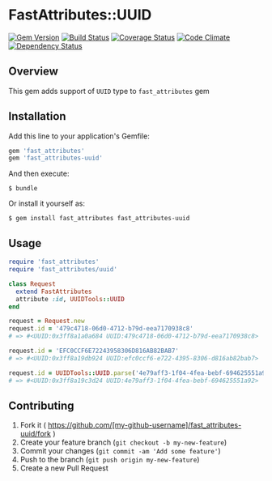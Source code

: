 # FastAttributes::UUID
[![Gem Version](http://img.shields.io/gem/v/fast_attributes-uuid.svg)](http://rubygems.org/gems/fast_attributes-uuid)
[![Build Status](http://img.shields.io/travis/applift/fast_attributes-uuid.svg)](https://travis-ci.org/applift/fast_attributes-uuid)
[![Coverage Status](http://img.shields.io/coveralls/applift/fast_attributes-uuid.svg)](https://coveralls.io/r/applift/fast_attributes-uuid?branch=master)
[![Code Climate](http://img.shields.io/codeclimate/github/applift/fast_attributes-uuid.svg)](https://codeclimate.com/github/applift/fast_attributes-uuid)
[![Dependency Status](http://img.shields.io/gemnasium/applift/fast_attributes-uuid.svg)](https://gemnasium.com/applift/fast_attributes-uuid)

## Overview
This gem adds support of `UUID` type to `fast_attributes` gem

## Installation

Add this line to your application's Gemfile:
```ruby
gem 'fast_attributes'
gem 'fast_attributes-uuid'
```

And then execute:
```
$ bundle
```

Or install it yourself as:
```
$ gem install fast_attributes fast_attributes-uuid
```

## Usage

```ruby
require 'fast_attributes'
require 'fast_attributes/uuid'

class Request
  extend FastAttributes
  attribute :id, UUIDTools::UUID
end

request = Request.new
request.id = '479c4718-06d0-4712-b79d-eea7170938c8'
# => #<UUID:0x3ff8a1a0a684 UUID:479c4718-06d0-4712-b79d-eea7170938c8> 

request.id = 'EFC0CCF6E72243958306D816AB82BAB7'
# => #<UUID:0x3ff8a19db924 UUID:efc0ccf6-e722-4395-8306-d816ab82bab7>

request.id = UUIDTools::UUID.parse('4e79aff3-1f04-4fea-bebf-694625551a92')
# => #<UUID:0x3ff8a19c3d24 UUID:4e79aff3-1f04-4fea-bebf-694625551a92>
```

## Contributing

1. Fork it ( https://github.com/[my-github-username]/fast_attributes-uuid/fork )
2. Create your feature branch (`git checkout -b my-new-feature`)
3. Commit your changes (`git commit -am 'Add some feature'`)
4. Push to the branch (`git push origin my-new-feature`)
5. Create a new Pull Request
